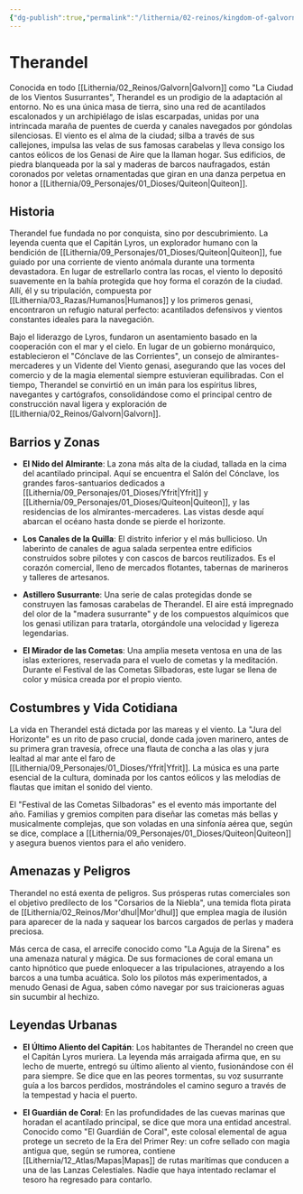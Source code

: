 ```yaml
---
{"dg-publish":true,"permalink":"/lithernia/02-reinos/kingdom-of-galvorn/therandel/","title":"Therandel","tags":["lithernia","ciudad","Galvorn"]}
---
```


# Therandel

Conocida en todo [[Lithernia/02_Reinos/Galvorn\|Galvorn]] como "La Ciudad de los Vientos Susurrantes", Therandel es un prodigio de la adaptación al entorno. No es una única masa de tierra, sino una red de acantilados escalonados y un archipiélago de islas escarpadas, unidas por una intrincada maraña de puentes de cuerda y canales navegados por góndolas silenciosas. El viento es el alma de la ciudad; silba a través de sus callejones, impulsa las velas de sus famosas carabelas y lleva consigo los cantos eólicos de los Genasi de Aire que la llaman hogar. Sus edificios, de piedra blanqueada por la sal y maderas de barcos naufragados, están coronados por veletas ornamentadas que giran en una danza perpetua en honor a [[Lithernia/09_Personajes/01_Dioses/Quiteon\|Quiteon]].

## Historia

Therandel fue fundada no por conquista, sino por descubrimiento. La leyenda cuenta que el Capitán Lyros, un explorador humano con la bendición de [[Lithernia/09_Personajes/01_Dioses/Quiteon\|Quiteon]], fue guiado por una corriente de viento anómala durante una tormenta devastadora. En lugar de estrellarlo contra las rocas, el viento lo depositó suavemente en la bahía protegida que hoy forma el corazón de la ciudad. Allí, él y su tripulación, compuesta por [[Lithernia/03_Razas/Humanos\|Humanos]] y los primeros genasi, encontraron un refugio natural perfecto: acantilados defensivos y vientos constantes ideales para la navegación.

Bajo el liderazgo de Lyros, fundaron un asentamiento basado en la cooperación con el mar y el cielo. En lugar de un gobierno monárquico, establecieron el "Cónclave de las Corrientes", un consejo de almirantes-mercaderes y un Vidente del Viento genasi, asegurando que las voces del comercio y de la magia elemental siempre estuvieran equilibradas. Con el tiempo, Therandel se convirtió en un imán para los espíritus libres, navegantes y cartógrafos, consolidándose como el principal centro de construcción naval ligera y exploración de [[Lithernia/02_Reinos/Galvorn\|Galvorn]].

## Barrios y Zonas

- **El Nido del Almirante**: La zona más alta de la ciudad, tallada en la cima del acantilado principal. Aquí se encuentra el Salón del Cónclave, los grandes faros-santuarios dedicados a [[Lithernia/09_Personajes/01_Dioses/Yfrit\|Yfrit]] y [[Lithernia/09_Personajes/01_Dioses/Quiteon\|Quiteon]], y las residencias de los almirantes-mercaderes. Las vistas desde aquí abarcan el océano hasta donde se pierde el horizonte.

- **Los Canales de la Quilla**: El distrito inferior y el más bullicioso. Un laberinto de canales de agua salada serpentea entre edificios construidos sobre pilotes y con cascos de barcos reutilizados. Es el corazón comercial, lleno de mercados flotantes, tabernas de marineros y talleres de artesanos.

- **Astillero Susurrante**: Una serie de calas protegidas donde se construyen las famosas carabelas de Therandel. El aire está impregnado del olor de la "madera susurrante" y de los compuestos alquímicos que los genasi utilizan para tratarla, otorgándole una velocidad y ligereza legendarias.

- **El Mirador de las Cometas**: Una amplia meseta ventosa en una de las islas exteriores, reservada para el vuelo de cometas y la meditación. Durante el Festival de las Cometas Silbadoras, este lugar se llena de color y música creada por el propio viento.

## Costumbres y Vida Cotidiana

La vida en Therandel está dictada por las mareas y el viento. La "Jura del Horizonte" es un rito de paso crucial, donde cada joven marinero, antes de su primera gran travesía, ofrece una flauta de concha a las olas y jura lealtad al mar ante el faro de [[Lithernia/09_Personajes/01_Dioses/Yfrit\|Yfrit]]. La música es una parte esencial de la cultura, dominada por los cantos eólicos y las melodías de flautas que imitan el sonido del viento.

El "Festival de las Cometas Silbadoras" es el evento más importante del año. Familias y gremios compiten para diseñar las cometas más bellas y musicalmente complejas, que son voladas en una sinfonía aérea que, según se dice, complace a [[Lithernia/09_Personajes/01_Dioses/Quiteon\|Quiteon]] y asegura buenos vientos para el año venidero.

## Amenazas y Peligros

Therandel no está exenta de peligros. Sus prósperas rutas comerciales son el objetivo predilecto de los "Corsarios de la Niebla", una temida flota pirata de [[Lithernia/02_Reinos/Mor'dhul\|Mor'dhul]] que emplea magia de ilusión para aparecer de la nada y saquear los barcos cargados de perlas y madera preciosa.

Más cerca de casa, el arrecife conocido como "La Aguja de la Sirena" es una amenaza natural y mágica. De sus formaciones de coral emana un canto hipnótico que puede enloquecer a las tripulaciones, atrayendo a los barcos a una tumba acuática. Solo los pilotos más experimentados, a menudo Genasi de Agua, saben cómo navegar por sus traicioneras aguas sin sucumbir al hechizo.

## Leyendas Urbanas

- **El Último Aliento del Capitán**: Los habitantes de Therandel no creen que el Capitán Lyros muriera. La leyenda más arraigada afirma que, en su lecho de muerte, entregó su último aliento al viento, fusionándose con él para siempre. Se dice que en las peores tormentas, su voz susurrante guía a los barcos perdidos, mostrándoles el camino seguro a través de la tempestad y hacia el puerto.

- **El Guardián de Coral**: En las profundidades de las cuevas marinas que horadan el acantilado principal, se dice que mora una entidad ancestral. Conocido como "El Guardián de Coral", este colosal elemental de agua protege un secreto de la Era del Primer Rey: un cofre sellado con magia antigua que, según se rumorea, contiene [[Lithernia/12_Atlas/Mapas\|Mapas]] de rutas marítimas que conducen a una de las Lanzas Celestiales. Nadie que haya intentado reclamar el tesoro ha regresado para contarlo.